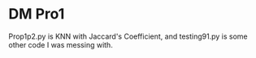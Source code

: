 # DM Pro1
Prop1p2.py is KNN with Jaccard's Coefficient, and testing91.py is some other code I was messing with.
 
